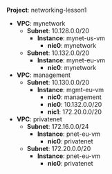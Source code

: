 **Project**: networking-lesson1
  - **VPC**: mynetwork
    - **Subnet**: 10.128.0.0/20
      - **Instance**: mynet-us-vm
        - **nic0**: mynetwork
    - **Subnet**: 10.132.0.0/20
        - **Instance**: mynet-eu-vm
            - **nic0**: mynetwork
  - **VPC**: management
    - **Subnet**: 10.130.0.0/20
        - **Instance**: mgmt-eu-vm
            - **nic0**: management
            - **nic0**: 10.132.0.0/20
            - **nic1**: 172.20.0.0/20
  - **VPC**: privatenet
    - **Subnet**: 172.16.0.0/24
        - **Instance**: pnet-eu-vm
            - **nic0**: privatenet
    - **Subnet**: 172.20.0.0/20
        - **Instance**: pnet-eu-vm
            - **nic0**: privatenet